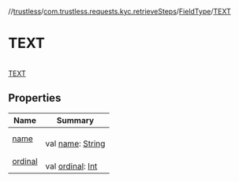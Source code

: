 //[trustless](../../../../index.md)/[com.trustless.requests.kyc.retrieveSteps](../../index.md)/[FieldType](../index.md)/[TEXT](index.md)

# TEXT

\
[TEXT](index.md)

## Properties

| Name | Summary |
|---|---|
| [name](../../-input-k-y-c-type/-d-o-c-u-m-e-n-t/index.md#-372974862%2FProperties%2F-1818097539) | <br>val [name](../../-input-k-y-c-type/-d-o-c-u-m-e-n-t/index.md#-372974862%2FProperties%2F-1818097539): [String](https://kotlinlang.org/api/latest/jvm/stdlib/kotlin/-string/index.html) |
| [ordinal](../../-input-k-y-c-type/-d-o-c-u-m-e-n-t/index.md#-739389684%2FProperties%2F-1818097539) | <br>val [ordinal](../../-input-k-y-c-type/-d-o-c-u-m-e-n-t/index.md#-739389684%2FProperties%2F-1818097539): [Int](https://kotlinlang.org/api/latest/jvm/stdlib/kotlin/-int/index.html) |
